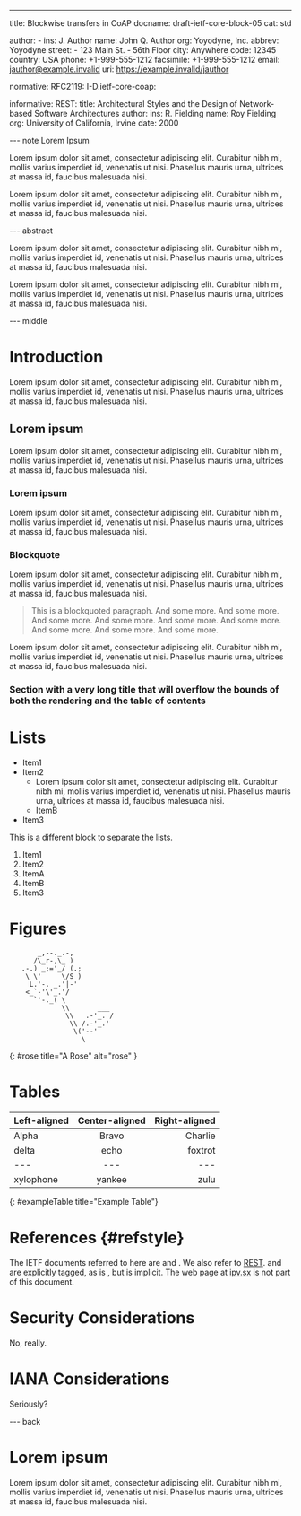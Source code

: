 ---
title: Blockwise transfers in CoAP
docname: draft-ietf-core-block-05
cat: std

author:
      -
        ins: J. Author
        name: John Q. Author
        org: Yoyodyne, Inc.
        abbrev: Yoyodyne
        street:
          - 123 Main St.
          - 56th Floor
        city: Anywhere
        code: 12345
        country: USA
        phone: +1-999-555-1212
        facsimile: +1-999-555-1212
        email: jauthor@example.invalid
        uri: https://example.invalid/jauthor

normative:
  RFC2119:
  I-D.ietf-core-coap:

informative:
  REST:
    title: Architectural Styles and the Design of Network-based Software Architectures
    author:
        ins: R. Fielding
        name: Roy Fielding
        org: University of California, Irvine
    date: 2000

--- note Lorem Ipsum

Lorem ipsum dolor sit amet, consectetur adipiscing elit. Curabitur nibh mi, mollis varius imperdiet id, venenatis ut nisi. Phasellus mauris urna, ultrices at massa id, faucibus malesuada nisi.

Lorem ipsum dolor sit amet, consectetur adipiscing elit. Curabitur nibh mi, mollis varius imperdiet id, venenatis ut nisi. Phasellus mauris urna, ultrices at massa id, faucibus malesuada nisi.


--- abstract

Lorem ipsum dolor sit amet, consectetur adipiscing elit. Curabitur nibh mi, mollis varius imperdiet id, venenatis ut nisi. Phasellus mauris urna, ultrices at massa id, faucibus malesuada nisi.

Lorem ipsum dolor sit amet, consectetur adipiscing elit. Curabitur nibh mi, mollis varius imperdiet id, venenatis ut nisi. Phasellus mauris urna, ultrices at massa id, faucibus malesuada nisi.


--- middle

Introduction
============

Lorem ipsum dolor sit amet, consectetur adipiscing elit. Curabitur nibh mi, mollis varius imperdiet id, venenatis ut nisi. Phasellus mauris urna, ultrices at massa id, faucibus malesuada nisi.

Lorem ipsum
-----------

Lorem ipsum dolor sit amet, consectetur adipiscing elit. Curabitur nibh mi, mollis varius imperdiet id, venenatis ut nisi. Phasellus mauris urna, ultrices at massa id, faucibus malesuada nisi.

### Lorem ipsum

Lorem ipsum dolor sit amet, consectetur adipiscing elit. Curabitur nibh mi, mollis varius imperdiet id, venenatis ut nisi. Phasellus mauris urna, ultrices at massa id, faucibus malesuada nisi.

### Blockquote

Lorem ipsum dolor sit amet, consectetur adipiscing elit. Curabitur nibh mi, mollis varius imperdiet id, venenatis ut nisi. Phasellus mauris urna, ultrices at massa id, faucibus malesuada nisi.

> This is a blockquoted paragraph.  And some more.
> And some more.  And some more.  And some more.  And some more.
> And some more.  And some more.  And some more.  And some more.

Lorem ipsum dolor sit amet, consectetur adipiscing elit. Curabitur nibh mi, mollis varius imperdiet id, venenatis ut nisi. Phasellus mauris urna, ultrices at massa id, faucibus malesuada nisi.

### Section with a very long title that will overflow the bounds of both the rendering and the table of contents

# Lists

* Item1
* Item2
  * Lorem ipsum dolor sit amet, consectetur adipiscing elit. Curabitur nibh mi, mollis varius imperdiet id, venenatis ut nisi. Phasellus mauris urna, ultrices at massa id, faucibus malesuada nisi.
  * ItemB
* Item3

This is a different block to separate the lists.

1. Item1
1. Item2
  1. ItemA
  1. ItemB
1. Item3


# Figures

~~~~~~~~~~
       _,--._.-,           
      /\_r-,\_ )           
   .-.) _;='_/ (.;         
    \ \'     \/S )         
     L.'-. _.'|-'          
    <_`-'\'_.'/            
      `'-._( \             
             \\       ___  
              \\   .-'_. / 
               \\ /.-'_.'  
                \('--'	   
                  \        
~~~~~~~~~~
{: #rose title="A Rose" alt="rose" }


# Tables

| Left-aligned | Center-aligned | Right-aligned|
| :-- | :--:|----:|
| Alpha | Bravo | Charlie |
| delta | echo | foxtrot |
| --- | --- | --- |
| xylophone | yankee | zulu |
{: #exampleTable title="Example Table"}

# References {#refstyle}

The IETF documents referred to here are [](RFC2119) and [](I-D.ietf-core-coap).  We also refer to [REST](REST).  [](a-rose) and [](exampleTable) are explicitly tagged, as is [](refstyle), but [](security-considerations) is implicit.  The web page at [ipv.sx](http://ipv.sx/) is not part of this document.

# Security Considerations

No, really.

# IANA Considerations

Seriously?


--- back

# Lorem ipsum

Lorem ipsum dolor sit amet, consectetur adipiscing elit. Curabitur nibh mi, mollis varius imperdiet id, venenatis ut nisi. Phasellus mauris urna, ultrices at massa id, faucibus malesuada nisi.


